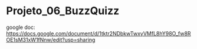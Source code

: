# Projeto_06_BuzzQuizz

google doc:
https://docs.google.com/document/d/1tktr2NDbkwTwxyVMfL8hY98O_fw8ROE1sM31xW1fNnw/edit?usp=sharing
